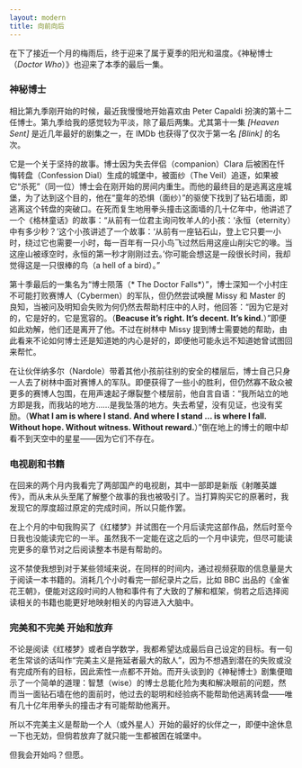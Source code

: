 ```yaml
---
layout: modern
title: 向前向后
---
```


在下了接近一个月的梅雨后，终于迎来了属于夏季的阳光和温度。《神秘博士（*Doctor Who*）》也迎来了本季的最后一集。

### 神秘博士

相比第九季刚开始的时候，最近我慢慢地开始喜欢由 Peter Capaldi 扮演的第十二任博士。第九季给我的感觉较为平淡，除了最后两集。尤其第十一集 *[Heaven Sent]* 是近几年最好的剧集之一，在 IMDb 也获得了仅次于第一名 *[Blink]* 的名次。

它是一个关于坚持的故事。博士因为失去伴侣（companion）Clara 后被困在忏悔转盘（Confession Dial）生成的城堡中，被面纱（The Veil）追逐，如果被它“杀死”（同一位）博士会在刚开始的房间内重生。而他的最终目的是逃离这座城堡，为了达到这个目的，他在“童年的恐惧（面纱）”的驱使下找到了钻石墙面，即逃离这个转盘的突破口。在死而复生地用拳头撞击这面墙的几十亿年中，他讲述了一个《格林童话》的故事：“从前有一位君主询问牧羊人的小孩：‘永恒（eternity）中有多少秒？’这个小孩讲述了一个故事：‘从前有一座钻石山，登上它只要一小时，绕过它也需要一小时，每一百年有一只小鸟飞过然后用这座山削尖它的喙。当这座山被琢空时，永恒的第一秒才刚刚过去。’你可能会想这是一段很长时间，我却觉得这是一只很棒的鸟（a hell of a bird）。”

第十季最后的一集名为“博士陨落（* The Doctor Falls*）”，博士深知一个小村庄不可能打败赛博人（Cybermen）的军队，但仍然尝试唤醒 Missy 和 Master 的良知，当被问及明知会失败为何仍然去帮助村庄中的人时，他回答：“因为它是对的，它是好的，它是宽容的。（**Beacuse it’s right. It’s decent. It’s kind.**）”即便如此劝解，他们还是离开了他。不过在树林中 Missy 提到博士需要她的帮助，由此看来不论如何博士还是知道她的内心是好的，即便他可能永远不知道她曾试图回来帮忙。

在让伙伴纳多尔（Nardole）带着其他小孩前往别的安全的楼层后，博士自己只身一人去了树林中面对赛博人的军队。即便获得了一些小的胜利，但仍然寡不敌众被更多的赛博人包围，在用声速起子爆裂整个楼层前，他自言自语：“我所站立的地方即是我，而我站的地方……是我坠落的地方。失去希望，没有见证，也没有奖励。（**What I am is where I stand. And where I stand … is where I fall. Without hope. Without witness. Without reward.**）”倒在地上的博士的眼中却看不到天空中的星星——因为它们不存在。

### 电视剧和书籍

在回来的两个月内我看完了两部国产的电视剧，其中一部即是新版《射雕英雄传》，而从未从头至尾了解整个故事的我也被吸引了。当打算购买它的原著时，我发现它的厚度超过原定的完成时间，所以只能作罢。

在上个月的中旬我购买了《红楼梦》并试图在一个月后读完这部作品，然后时至今日我也没能读完它的一半。虽然我不一定能在这之后的一个月中读完，但尽可能读完更多的章节对之后阅读整本书是有帮助的。

这不禁使我想到对于某些领域来说，在同样的时间内，通过视频获取的信息量是大于阅读一本书籍的。消耗几个小时看完一部纪录片之后，比如 BBC 出品的《金雀花王朝》，便能对这段时间的人物和事件有了大致的了解和框架，倘若之后选择阅读相关的书籍也能更好地映射相关的内容进入大脑中。

### 完美和不完美 开始和放弃

不论是阅读《红楼梦》或者自学数学，我都希望达成最后自己设定的目标。有一句老生常谈的话叫作“完美主义是拖延者最大的敌人”，因为不想遇到潜在的失败或没有完成所有的目标，因此索性一点都不开始。而开头谈到的《神秘博士》剧集便暗示了一个简单的道理：智慧（wise）的博士总能化险为夷和解决眼前的问题，然而当一面钻石墙在他的面前时，他过去的聪明和经验病不能帮助他逃离转盘——唯有几十亿年用拳头的撞击才有可能帮助他离开。

所以不完美主义是帮助一个人（或外星人）开始的最好的伙伴之一，即便中途休息一下也无妨，但倘若放弃了就只能一生都被困在城堡中。

但我会开始吗？但愿。